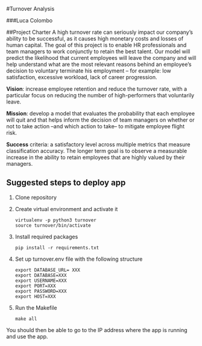 #Turnover Analysis
  
###Luca Colombo

##Project Charter
A high turnover rate can seriously impact our company’s ability to be successful, as it causes
high monetary costs and losses of human capital. The goal of this project is to enable HR
professionals and team managers to work conjunctly to retain the best talent. Our model will
predict the likelihood that current employees will leave the company and will help understand
what are the most relevant reasons behind an employee’s decision to voluntary terminate his
employment – for example: low satisfaction, excessive workload, lack of career progression.   

**Vision**: increase employee retention and reduce the turnover rate, with a particular focus on
reducing the number of high-performers that voluntarily leave.    

**Mission**: develop a model that evaluates the probability that each employee will quit and that
helps inform the decision of team managers on whether or not to take action –and which action
to take– to mitigate employee flight risk.    

**Success** criteria: a satisfactory level across multiple metrics that measure classification
accuracy. The longer term goal is to observe a measurable increase in the ability to retain
employees that are highly valued by their managers.

 
## Suggested steps to deploy app

1. Clone repository

2. Create virtual environment and activate it

    ```
    virtualenv -p python3 turnover
    source turnover/bin/activate
    ```
    

3. Install required packages 

    ```
    pip install -r requirements.txt
    ```

4. Set up turnover.env file with the following structure

    ```
    export DATABASE_URL= XXX
    export DATABASE=XXX
    export USERNAME=XXX
    export PORT=XXX
    export PASSWORD=XXX
    export HOST=XXX
    ```

5. Run the Makefile 

    ```
    make all
    ```
    

You should then be able to go to the IP address where the app is running and use the app.